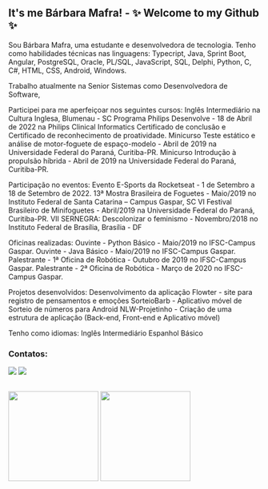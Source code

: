 ## It's me Bárbara Mafra! - ✨ Welcome to my Github ✨

Sou Bárbara Mafra, uma estudante e desenvolvedora de tecnologia.
Tenho como habilidades técnicas nas linguagens:
Typecript, Java, Sprint Boot, Angular, PostgreSQL, Oracle, PL/SQL, JavaScript, SQL, Delphi, Python, C, C#, HTML, CSS, Android, Windows.

Trabalho atualmente na Senior Sistemas como Desenvolvedora de Software, 

Participei para me aperfeiçoar nos seguintes cursos:
Inglês Intermediário na Cultura Inglesa, Blumenau - SC
Programa Philips Desenvolve - 18 de Abril de 2022 na Philips Clinical Informatics 
Certificado de conclusão e Certificado de reconhecimento de proatividade. 
Minicurso Teste estático e análise de motor-foguete de espaço-modelo - Abril de 2019  na Universidade Federal do Paraná, Curitiba-PR.
Minicurso Introdução à propulsão híbrida - Abril de 2019 na Universidade Federal do Paraná, Curitiba-PR.

Participação no eventos:
Evento E-Sports da Rocketseat - 1 de Setembro a 18 de Setembro de 2022.
13ª Mostra Brasileira de Foguetes - Maio/2019 no Instituto Federal de Santa Catarina – Campus Gaspar, SC
VI Festival Brasileiro de Minifoguetes - Abril/2019 na Universidade Federal do Paraná, Curitiba-PR.
VII SERNEGRA: Descolonizar o feminismo - Novembro/2018 no Instituto Federal de Brasília, Brasília - DF

Oficinas realizadas:
Ouvinte - Python Básico - Maio/2019 no IFSC-Campus Gaspar.
Ouvinte - Java Básico - Maio/2019 no IFSC-Campus Gaspar.
Palestrante - 1ª Oficina de Robótica - Outubro de 2019 no IFSC-Campus Gaspar.
Palestrante - 2ª Oficina de Robótica - Março de 2020 no IFSC-Campus Gaspar.

Projetos desenvolvidos:
Desenvolvimento da aplicação Flowter - site para registro de pensamentos e emoções
SorteioBarb - Aplicativo móvel de Sorteio de números para Android
NLW-Projetinho - Criação de uma estrutura de aplicação (Back-end, Front-end e Aplicativo móvel)

Tenho como idiomas:
Inglês Intermediário 
Espanhol Básico


### Contatos:
<div> 
  <a href = "mailto:barbaramafra123@hotmail.com"><img src="https://img.shields.io/badge/Microsoft_Outlook-0078D4?style=for-the-badge&logo=microsoft-outlook&logoColor=white" target="_blank"></a>
  <a href="https://www.linkedin.com/in/bmafra/" target="_blank"><img src="https://img.shields.io/badge/-LinkedIn-%230077B5?style=for-the-badge&logo=linkedin&logoColor=white" target="_blank"></a> 
</div>

 ##
 
<div>
<img height= "180em" src="https://github-readme-stats.vercel.app/api?username=Barbmafra&show_icons=true&theme=onedark&include_all_commits=true&count_private=true"/>
<img height= "180em" src="https://github-readme-stats.vercel.app/api/top-langs/?username=Barbmafra&layout=compact&langs_counts=16&theme=onedark"/>
</div>

##



